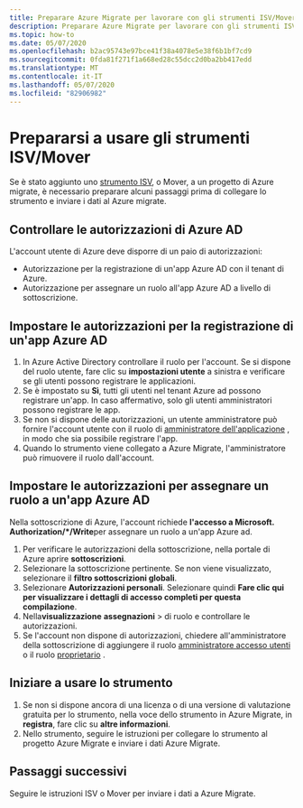 ```yaml
---
title: Preparare Azure Migrate per lavorare con gli strumenti ISV/Mover
description: Preparare Azure Migrate per lavorare con gli strumenti ISV/Mover
ms.topic: how-to
ms.date: 05/07/2020
ms.openlocfilehash: b2ac95743e97bce41f38a4078e5e38f6b1bf7cd9
ms.sourcegitcommit: 0fda81f271f1a668ed28c55dcc2d0ba2bb417edd
ms.translationtype: MT
ms.contentlocale: it-IT
ms.lasthandoff: 05/07/2020
ms.locfileid: "82906982"
---
```

# <a name="prepare-to-work-with-isv-toolsmovere"></a>Prepararsi a usare gli strumenti ISV/Mover

Se è stato aggiunto uno [strumento ISV](migrate-services-overview.md#isv-integration), o Mover, a un progetto di Azure migrate, è necessario preparare alcuni passaggi prima di collegare lo strumento e inviare i dati al Azure migrate. 

## <a name="check-azure-ad-permissions"></a>Controllare le autorizzazioni di Azure AD

L'account utente di Azure deve disporre di un paio di autorizzazioni:

- Autorizzazione per la registrazione di un'app Azure AD con il tenant di Azure.
- Autorizzazione per assegnare un ruolo all'app Azure AD a livello di sottoscrizione.


## <a name="set-permissions-to-register-an-azure-ad-app"></a>Impostare le autorizzazioni per la registrazione di un'app Azure AD

1. In Azure Active Directory controllare il ruolo per l'account. Se si dispone del ruolo utente, fare clic su **impostazioni utente** a sinistra e verificare se gli utenti possono registrare le applicazioni.
2. Se è impostato su **Sì**, tutti gli utenti nel tenant Azure ad possono registrare un'app. In caso affermativo, solo gli utenti amministratori possono registrare le app.
3. Se non si dispone delle autorizzazioni, un utente amministratore può fornire l'account utente con il ruolo di [amministratore dell'applicazione](../active-directory/users-groups-roles/directory-assign-admin-roles.md#application-administrator) , in modo che sia possibile registrare l'app.
4. Quando lo strumento viene collegato a Azure Migrate, l'amministratore può rimuovere il ruolo dall'account.

## <a name="set-permissions-to-assign-a-role-to-an-azure-ad-app"></a>Impostare le autorizzazioni per assegnare un ruolo a un'app Azure AD
 
Nella sottoscrizione di Azure, l'account richiede **l'accesso a Microsoft. Authorization/*/Write**per assegnare un ruolo a un'app Azure ad. 

1. Per verificare le autorizzazioni della sottoscrizione, nella portale di Azure aprire **sottoscrizioni**.
2. Selezionare la sottoscrizione pertinente. Se non viene visualizzato, selezionare il **filtro sottoscrizioni globali**. 
3. Selezionare **Autorizzazioni personali**. Selezionare quindi **Fare clic qui per visualizzare i dettagli di accesso completi per questa compilazione**.
4. Nella**visualizzazione** **assegnazioni** > di ruolo e controllare le autorizzazioni.
5. Se l'account non dispone di autorizzazioni, chiedere all'amministratore della sottoscrizione di aggiungere il ruolo [amministratore accesso utenti](https://docs.microsoft.com/azure/role-based-access-control/built-in-roles#user-access-administrator) o il ruolo [proprietario](https://docs.microsoft.com/azure/role-based-access-control/built-in-roles#owner) .
 

## <a name="start-using-the-tool"></a>Iniziare a usare lo strumento

1. Se non si dispone ancora di una licenza o di una versione di valutazione gratuita per lo strumento, nella voce dello strumento in Azure Migrate, in **registra**, fare clic su **altre informazioni**.
2. Nello strumento, seguire le istruzioni per collegare lo strumento al progetto Azure Migrate e inviare i dati Azure Migrate.

## <a name="next-steps"></a>Passaggi successivi

Seguire le istruzioni ISV o Mover per inviare i dati a Azure Migrate.

   
